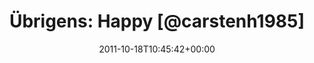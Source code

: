 ---
retweeted: false
source: <a href="http://twitter.com/download/android" rel="nofollow">Twitter for Android</a>
entities:
  hashtags: []
  symbols: []
  user_mentions:
  - name: Carsten Hoffrichter
    screen_name: carstenh1985
    indices:
    - '16'
    - '29'
    id_str: '18146116'
    id: '18146116'
  urls: []
display_text_range:
- '0'
- '43'
favorite_count: '0'
id_str: '126247578655404032'
truncated: false
retweet_count: '1'
id: '126247578655404032'
created_at: Tue Oct 18 10:45:42 +0000 2011
favorited: false
full_text: 'Übrigens: Happy [@carstenh1985](https://twitter.com/carstenh1985) Day
  everyone!'
lang: de
tags:
- pesos:twitter
date: '2011-10-18T10:45:42+00:00'
src: https://twitter.com/bascht/status/126247578655404032
original_url: https://twitter.com/bascht/status/126247578655404032
type: twitter_tweet
text: 'Übrigens: Happy [@carstenh1985](https://twitter.com/carstenh1985) Day everyone!'
title: 'Übrigens: Happy [@carstenh1985]'

---